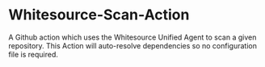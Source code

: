 # Whitesource-Scan-Action
A Github action which uses the Whitesource Unified Agent to scan a given repository. This Action will auto-resolve dependencies so no configuration file is required.
